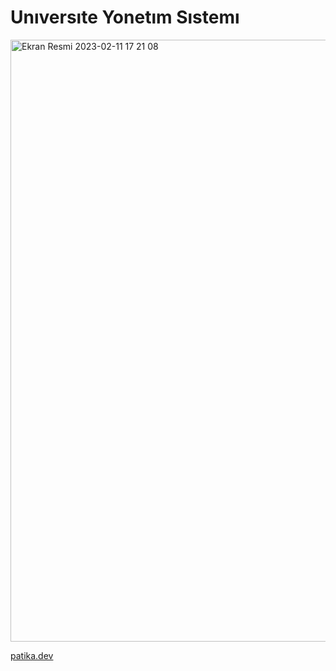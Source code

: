 # Unıversıte Yonetım Sıstemı


<img width="963" alt="Ekran Resmi 2023-02-11 17 21 08" src="https://user-images.githubusercontent.com/107367621/218263053-fc8218a2-17c2-498e-b0a3-399e599133f6.png">


[patika.dev](https://app.patika.dev/paths)

